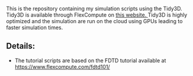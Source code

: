 This is the repository containing my simulation scripts using the Tidy3D. Tidy3D is available through FlexCompute on <a href="https://www.flexcompute.com/tidy3d/solver/"> this website. </a>
Tidy3D is highly optimized and the simulation are run on the cloud using GPUs leading to faster simulation times. 

## Details:
 - The tutorial scripts are based on the FDTD tutorial available at https://www.flexcompute.com/fdtd101/
 